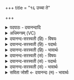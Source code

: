+++
title = "१६ उच्चा ते"

+++
<details><summary>पदपाठः - दयानन्दादि</summary>

उ॒च्चा। ते॒। जा॒तम्। अन्ध॑सः। दि॒वि। सत्। भूमि॑। आ। द॒दे॒। उ॒ग्रम्। शर्म॑। महि॑। श्रवः॑। १६।
</details>

<details><summary>अधिमन्त्रम् (VC)</summary>

- अग्निर्देवता
- महीयव ऋषिः
- निचृद्गायत्री
- षड्जः
</details>

<details><summary>दयानन्द-सरस्वती (हि) - विषयः</summary>

फिर उसी विषय को अगले मन्त्र में कहा है ॥
</details>

<details><summary>दयानन्द-सरस्वती (हि) - पदार्थः</summary>

पदार्थान्वयभाषाः -  हे विद्वन् ! मैं (ते) आप के जिस (उच्चा) ऊँचे (अन्धसः) अन्न से (जातम्) प्रसिद्ध हुए (दिवि) प्रकाश में (सत्) वर्त्तमान (उग्रम्) उत्तम (महि) बड़े (श्रवः) प्रशंसा के योग्य (शर्म) घर को (आ, ददे) अच्छे प्रकार ग्रहण करता हूँ, वह (भूमि) पृथिवी के तुल्य दृढ़ हो ॥१६ ॥
</details>

<details><summary>दयानन्द-सरस्वती (हि) - भावार्थः</summary>

भावार्थभाषाः -  इस मन्त्र में वाचकलुप्तोपमालङ्कार है। विद्वान् मनुष्यों को चाहिये कि सूर्य का प्रकाश और वायु जिस में पहुँचा करे, ऐसे अन्नादि से युक्त बड़े ऊँचे घरों को बना के उन में बसने से सुख भोगें ॥१६ ॥
</details>

<details><summary>दयानन्द-सरस्वती (सं) - विषयः</summary>

पुनस्तमेव विषयमाह ॥
</details>

<details><summary>दयानन्द-सरस्वती (सं) - पदार्थः</summary>

पदार्थान्वयभाषाः -  हे विद्वन्नहं ते यदुच्चाऽन्धसो जातं दिवि सदुग्रं महि श्रवः शर्माददे तद्भूमीव भवतु ॥१६ ॥
</details>

<details><summary>दयानन्द-सरस्वती (सं) - भावार्थः</summary>

भावार्थभाषाः -  अत्र वाचकलुप्तोपमालङ्कारः। विद्वद्भिर्मनुष्यैः सूर्यकिरणवायुमन्त्यन्नादियुक्तानि महान्त्युच्चानि गृहाणि रचयित्वा तत्र निवासेन सुखं भोक्तव्यम् ॥१६।
</details>

<details><summary>सविता जोशी ← दयानन्दः (म) - भावार्थः</summary>

भावार्थभाषाः -  या मंत्रात वाचकलुप्तोपमालंकार आहे. विद्वान माणसांनी अशी उंच घरे बांधावीत की, ज्यात सूर्याचा प्रकाश व हवा खेळावी, तसेच अन्नाचा साठाही असावा. अशा घरात निवास केल्यास सुख प्राप्त होते.
</details>